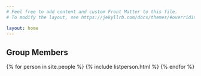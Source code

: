 ```yaml
---
# Feel free to add content and custom Front Matter to this file.
# To modify the layout, see https://jekyllrb.com/docs/themes/#overriding-theme-defaults

layout: home
---
```


## Group Members

{% for person in site.people %}
{% include listperson.html %}
{% endfor %}
